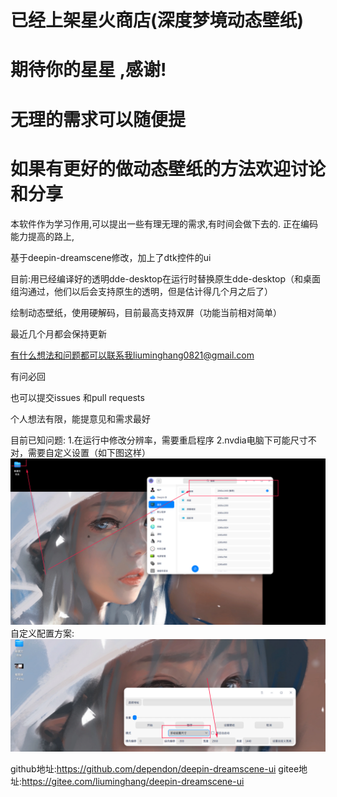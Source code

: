 # 已经上架星火商店(深度梦境动态壁纸)
# 期待你的星星 ,感谢!
# 无理的需求可以随便提
# 如果有更好的做动态壁纸的方法欢迎讨论和分享
本软件作为学习作用,可以提出一些有理无理的需求,有时间会做下去的.
正在编码能力提高的路上,

基于deepin-dreamscene修改，加上了dtk控件的ui

目前:用已经编译好的透明dde-desktop在运行时替换原生dde-desktop（和桌面组沟通过，他们以后会支持原生的透明，但是估计得几个月之后了）

绘制动态壁纸，使用硬解码，目前最高支持双屏（功能当前相对简单）

最近几个月都会保持更新

有什么想法和问题都可以联系我liuminghang0821@gmail.com

有问必回

也可以提交issues 和pull requests

个人想法有限，能提意见和需求最好

目前已知问题:
1.在运行中修改分辨率，需要重启程序
2.nvdia电脑下可能尺寸不对，需要自定义设置（如下图这样）
![image](./img/1.png)
自定义配置方案:
![image](./img/2.png)


github地址:https://github.com/dependon/deepin-dreamscene-ui
gitee地址:https://gitee.com/liuminghang/deepin-dreamscene-ui

